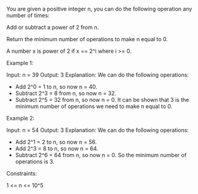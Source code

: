 You are given a positive integer n, you can do the following operation any
number of times:


Add or subtract a power of 2 from n.


Return the minimum number of operations to make n equal to 0.

A number x is power of 2 if x == 2^i where i >= 0.


Example 1:


Input: n = 39
Output: 3
Explanation: We can do the following operations:
- Add 2^0 = 1 to n, so now n = 40.
- Subtract 2^3 = 8 from n, so now n = 32.
- Subtract 2^5 = 32 from n, so now n = 0.
It can be shown that 3 is the minimum number of operations we need to make n
equal to 0.


Example 2:


Input: n = 54
Output: 3
Explanation: We can do the following operations:
- Add 2^1 = 2 to n, so now n = 56.
- Add 2^3 = 8 to n, so now n = 64.
- Subtract 2^6 = 64 from n, so now n = 0.
So the minimum number of operations is 3.



Constraints:


1 <= n <= 10^5




